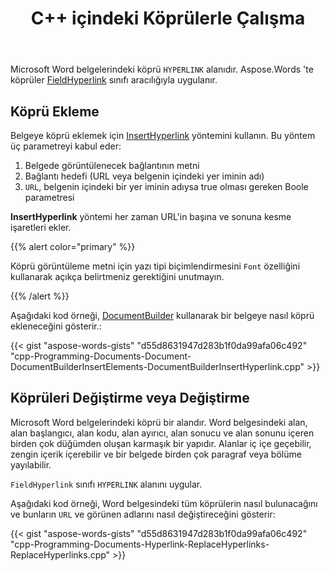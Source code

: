 ﻿---
title: C++ içindeki Köprülerle Çalışma
second_title: Aspose.Words için C++
articleTitle: Köprü Ekleme veya Değiştirme
linktitle: Köprü Ekleme veya Değiştirme
description: "Kullanarak belgenize köprü ekleme Aspose.Words için C++."
type: docs
weight: 180
url: /tr/cpp/working-with-hyperlinks/
---

Microsoft Word belgelerindeki köprü `HYPERLINK` alanıdır. Aspose.Words 'te köprüler [FieldHyperlink](https://reference.aspose.com/words/cpp/aspose.words.fields/fieldhyperlink/) sınıfı aracılığıyla uygulanır.

## Köprü Ekleme

Belgeye köprü eklemek için [InsertHyperlink](https://reference.aspose.com/words/cpp/aspose.words/documentbuilder/inserthyperlink/) yöntemini kullanın. Bu yöntem üç parametreyi kabul eder:

1. Belgede görüntülenecek bağlantının metni
2. Bağlantı hedefi (URL veya belgenin içindeki yer iminin adı)
3. `URL`, belgenin içindeki bir yer iminin adıysa true olması gereken Boole parametresi

**InsertHyperlink** yöntemi her zaman URL'in başına ve sonuna kesme işaretleri ekler.

{{% alert color="primary" %}}

Köprü görüntüleme metni için yazı tipi biçimlendirmesini `Font` özelliğini kullanarak açıkça belirtmeniz gerektiğini unutmayın.

{{% /alert %}}

Aşağıdaki kod örneği, [DocumentBuilder](https://reference.aspose.com/words/cpp/aspose.words/documentbuilder/) kullanarak bir belgeye nasıl köprü ekleneceğini gösterir.:

{{< gist "aspose-words-gists" "d55d8631947d283b1f0da99afa06c492" "cpp-Programming-Documents-Document-DocumentBuilderInsertElements-DocumentBuilderInsertHyperlink.cpp" >}}

## Köprüleri Değiştirme veya Değiştirme

Microsoft Word belgelerindeki köprü bir alandır. Word belgesindeki alan, alan başlangıcı, alan kodu, alan ayırıcı, alan sonucu ve alan sonunu içeren birden çok düğümden oluşan karmaşık bir yapıdır. Alanlar iç içe geçebilir, zengin içerik içerebilir ve bir belgede birden çok paragraf veya bölüme yayılabilir.

`FieldHyperlink` sınıfı `HYPERLINK` alanını uygular.

Aşağıdaki kod örneği, Word belgesindeki tüm köprülerin nasıl bulunacağını ve bunların `URL` ve görünen adlarını nasıl değiştireceğini gösterir:

{{< gist "aspose-words-gists" "d55d8631947d283b1f0da99afa06c492" "cpp-Programming-Documents-Hyperlink-ReplaceHyperlinks-ReplaceHyperlinks.cpp" >}}
